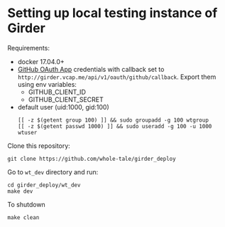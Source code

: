 Setting up local testing instance of Girder
===========================================

Requirements:

 * docker 17.04.0+
 * [GitHub OAuth App](https://developer.github.com/apps/building-oauth-apps/creating-an-oauth-app/) credentials with callback set to `http://girder.vcap.me/api/v1/oauth/github/callback`.
   Export them using env variables:
   * GITHUB_CLIENT_ID
   * GITHUB_CLIENT_SECRET
 * default user (uid:1000, gid:100)
   ```
   [[ -z $(getent group 100) ]] && sudo groupadd -g 100 wtgroup
   [[ -z $(getent passwd 1000) ]] && sudo useradd -g 100 -u 1000 wtuser
   ```

Clone this repository:

```
git clone https://github.com/whole-tale/girder_deploy
```

Go to `wt_dev` directory and run:

```
cd girder_deploy/wt_dev
make dev
```

To shutdown

```
make clean
```
